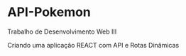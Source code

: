 # API-Pokemon
Trabalho de Desenvolvimento Web III

Criando uma aplicação REACT com API e Rotas Dinâmicas